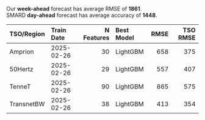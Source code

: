 
Our __week-ahead__ forecast has average RMSE of __1861__.  
SMARD __day-ahead__ forecast has average accuracy of __1448__. 
    
| TSO/Region   | Train Date   |   N Features | Best Model   |   RMSE |   TSO RMSE |
|:-------------|:-------------|-------------:|:-------------|-------:|-----------:|
| Amprion      | 2025-02-26   |           30 | LightGBM     |    658 |        375 |
| 50Hertz      | 2025-02-26   |           29 | LightGBM     |    557 |        407 |
| TenneT       | 2025-02-26   |           90 | LightGBM     |    865 |        575 |
| TransnetBW   | 2025-02-26   |           38 | LightGBM     |    413 |        354 |
